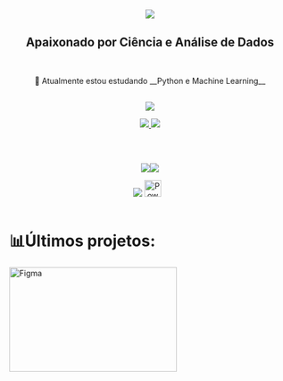 <h1 align="center">
<img src="https://readme-typing-svg.herokuapp.com?font=Righteous&size=35&duration=1000&pause=2000&color=0B41BD&center=true&vCenter=true&random=false&width=500&height=70&lines=Ol%C3%A1%F0%9F%91%8B;Me+chamo+Pedro+Xavier" />
</h1>

<h2 align="center">Apaixonado por Ciência e Análise de Dados</h2>
<br>

<p align="center"> 
  🌱 Atualmente estou estudando __Python e Machine Learning__ 
</p>

##

<p align="center">
<img src="https://readme-typing-svg.herokuapp.com?font=Righteous&size=35&duration=4000&pause=2000&color=710E8A&center=true&vCenter=true&repeat=false&random=false&width=500&height=70&lines=Voc%C3%AA+me+acha+por+aqui" />
</p>

<p align="center">
  <a href="https://linkedin.com/in/pedrohenriquereisxavier">
    <img src="https://skillicons.dev/icons?i=linkedin" />
  </a>
  
  <a href="mailto:pedrohenriquereisxavier@gmail.com">
    <img src="https://skillicons.dev/icons?i=gmail" />
  </a>
  
</p>

<br>

##

<p align="center">
<img src="https://git.io/typing-svg"><img src="https://readme-typing-svg.herokuapp.com?font=Righteous&size=25&duration=4000&pause=2000&color=0B41BD&center=true&vCenter=true&repeat=false&random=false&width=500&height=70&lines=%F0%9F%A7%B0Minhas+ferramentas+e+linguagens%F0%9F%A7%B0"/>
</p>
<div align="center">
  <img src="https://skillicons.dev/icons?i=github,git,figma,py,mysql" />
  <img alt="Powerbi" width="30px" style="padding-right:10px;" src="https://raw.githubusercontent.com/microsoft/PowerBI-Icons/main/SVG/Power-BI.svg"/>
</div>

<br>


<h1 align="left">📊Últimos projetos:</h1>
<img  
  height="187,75"
  width="300" 
  align="left" 
  alt="Figma"
  style="padding-right:10px;" 
  src="https://www.vectorlogo.zone/logos/figma/figma-icon.svg"/>




